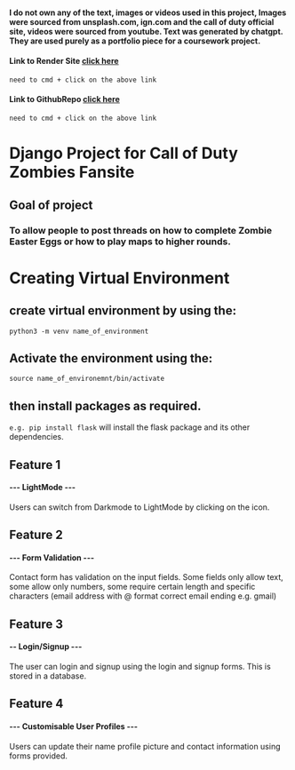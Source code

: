 #### I do not own any of the text, images or videos used in this project, Images were sourced from unsplash.com, ign.com and the call of duty official site, videos were sourced from youtube. Text was generated by chatgpt. They are used purely as a portfolio piece for a coursework project.

#### Link to Render Site [click here](https://Frameworks_project.onrender.com)
`need to cmd + click on the above link`

#### Link to GithubRepo [click here](https://github.com/Emmaf97/Frameworks_project)
`need to cmd + click on the above link`

# Django Project for Call of Duty Zombies Fansite
## Goal of project
### To allow people to post threads on how to complete Zombie Easter Eggs or how to play maps to higher rounds.


# Creating Virtual Environment
## create virtual environment by using the:
`python3 -m venv name_of_environment`
## Activate the environment using the:
`source name_of_environemnt/bin/activate`
## then install packages as required.
`e.g. pip install flask`
will install the flask package and its other dependencies.

## Feature 1
#### --- LightMode ---
Users can switch from Darkmode to LightMode by clicking on the icon.

## Feature 2
#### --- Form Validation ---
Contact form has validation on the input fields. Some fields only allow text, some allow only numbers, some require certain length and specific characters (email address with @ format correct email ending e.g. gmail)

## Feature 3
#### -- Login/Signup ---
The user can login and signup using the login and signup forms. This is stored in a database.

## Feature 4
#### --- Customisable User Profiles  ---
Users can update their name profile picture and contact information using forms provided.

